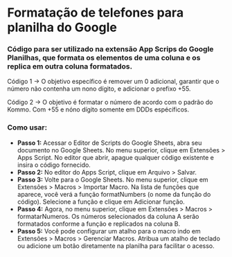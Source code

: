 # Formatação de telefones para planilha do Google

### Código para ser utilizado na extensão App Scrips do Google Planilhas, que formata os elementos de uma coluna e os replica em outra coluna formatados.

Código 1 -> O objetivo específico é remover um 0 adicional, garantir que o número não contenha um nono dígito, e adicionar o prefixo +55.

Código 2 -> O objetivo é formatar o número de acordo com o padrão do Kommo. Com +55 e nóno dígito somente em DDDs espécíficos.

### Como usar:

- **Passo 1:** Acessar o Editor de Scripts do Google Sheets, abra seu documento no Google Sheets. No menu superior, clique em Extensões > Apps Script. No editor que abrir, apague qualquer código existente e insira o código fornecido.
- **Passo 2:** No editor do Apps Script, clique em Arquivo > Salvar.
- **Passo 3:** Volte para o Google Sheets. No menu superior, clique em Extensões > Macros > Importar Macro. Na lista de funções que aparece, você verá a função formatNumbers (o nome da função do código). Selecione a função e clique em Adicionar função.
- **Passo 4:** Agora, no menu superior, clique em Extensões > Macros > formatarNumeros. Os números selecionados da coluna A serão formatados conforme a função e replicados na coluna B.
- **Passo 5:** Você pode configurar um atalho para o macro indo em Extensões > Macros > Gerenciar Macros. Atribua um atalho de teclado ou adicione um botão diretamente na planilha para facilitar o acesso.
